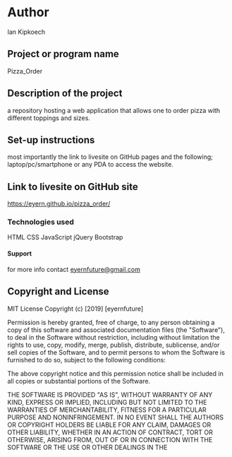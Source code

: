 # Author
Ian Kipkoech
## Project or program name
Pizza_Order
## Description of the project
a repository hosting a web application that allows one to order pizza with different toppings and sizes.
## Set-up instructions
most importantly the link to livesite on GitHub pages and the following; laptop/pc/smartphone or any PDA to access the website.
## Link to livesite on GitHub site
https://eyern.github.io/pizza_order/
### Technologies used
HTML
CSS
JavaScript
jQuery
Bootstrap
#### Support
for more info contact eyernfuture@gmail.com
## Copyright and License
MIT License Copyright (c) [2019] [eyernfuture]

Permission is hereby granted, free of charge, to any person obtaining a copy of this software and associated documentation files (the "Software"), to deal in the Software without restriction, including without limitation the rights to use, copy, modify, merge, publish, distribute, sublicense, and/or sell copies of the Software, and to permit persons to whom the Software is furnished to do so, subject to the following conditions:

The above copyright notice and this permission notice shall be included in all copies or substantial portions of the Software.

THE SOFTWARE IS PROVIDED "AS IS", WITHOUT WARRANTY OF ANY KIND, EXPRESS OR IMPLIED, INCLUDING BUT NOT LIMITED TO THE WARRANTIES OF MERCHANTABILITY, FITNESS FOR A PARTICULAR PURPOSE AND NONINFRINGEMENT. IN NO EVENT SHALL THE AUTHORS OR COPYRIGHT HOLDERS BE LIABLE FOR ANY CLAIM, DAMAGES OR OTHER LIABILITY, WHETHER IN AN ACTION OF CONTRACT, TORT OR OTHERWISE, ARISING FROM, OUT OF OR IN CONNECTION WITH THE SOFTWARE OR THE USE OR OTHER DEALINGS IN THE
